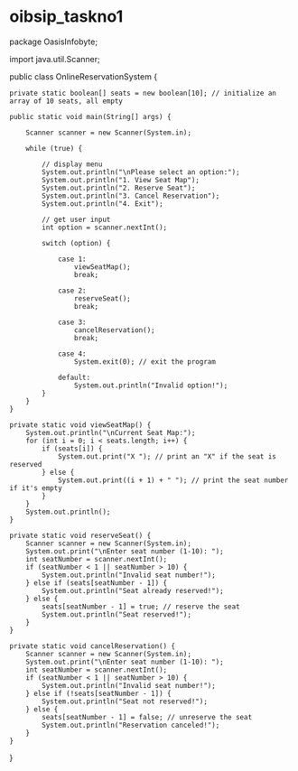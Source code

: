 # oibsip_taskno1

package OasisInfobyte;

import java.util.Scanner;

public class OnlineReservationSystem {

    private static boolean[] seats = new boolean[10]; // initialize an array of 10 seats, all empty

    public static void main(String[] args) {

        Scanner scanner = new Scanner(System.in);

        while (true) {

            // display menu
            System.out.println("\nPlease select an option:");
            System.out.println("1. View Seat Map");
            System.out.println("2. Reserve Seat");
            System.out.println("3. Cancel Reservation");
            System.out.println("4. Exit");

            // get user input
            int option = scanner.nextInt();

            switch (option) {

                case 1:
                    viewSeatMap();
                    break;

                case 2:
                    reserveSeat();
                    break;

                case 3:
                    cancelReservation();
                    break;

                case 4:
                    System.exit(0); // exit the program

                default:
                    System.out.println("Invalid option!");
            }
        }
    }

    private static void viewSeatMap() {
        System.out.println("\nCurrent Seat Map:");
        for (int i = 0; i < seats.length; i++) {
            if (seats[i]) {
                System.out.print("X "); // print an "X" if the seat is reserved
            } else {
                System.out.print((i + 1) + " "); // print the seat number if it's empty
            }
        }
        System.out.println();
    }

    private static void reserveSeat() {
        Scanner scanner = new Scanner(System.in);
        System.out.print("\nEnter seat number (1-10): ");
        int seatNumber = scanner.nextInt();
        if (seatNumber < 1 || seatNumber > 10) {
            System.out.println("Invalid seat number!");
        } else if (seats[seatNumber - 1]) {
            System.out.println("Seat already reserved!");
        } else {
            seats[seatNumber - 1] = true; // reserve the seat
            System.out.println("Seat reserved!");
        }
    }

    private static void cancelReservation() {
        Scanner scanner = new Scanner(System.in);
        System.out.print("\nEnter seat number (1-10): ");
        int seatNumber = scanner.nextInt();
        if (seatNumber < 1 || seatNumber > 10) {
            System.out.println("Invalid seat number!");
        } else if (!seats[seatNumber - 1]) {
            System.out.println("Seat not reserved!");
        } else {
            seats[seatNumber - 1] = false; // unreserve the seat
            System.out.println("Reservation canceled!");
        }
    }
}